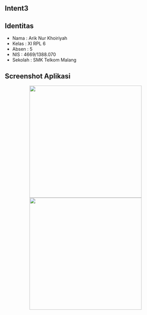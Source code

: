 ## Intent3

## Identitas
* Nama  : Arik Nur Khoiriyah
* Kelas : XI RPL 6
* Absen : 5
* NIS   : 4669/1388.070
* Sekolah : SMK Telkom Malang

## Screenshot Aplikasi
<p align="center">
  <img src="https://cloud.githubusercontent.com/assets/22126354/22718224/b5dd96b0-edd1-11e6-9f05-0530ad2942f9.jpeg" width="350"/><br>
  <img src="https://cloud.githubusercontent.com/assets/22126354/22718225/b6181c5e-edd1-11e6-9457-04a072e73488.jpeg" width="350"/>
</p><br>
